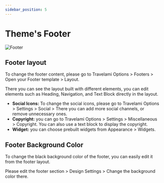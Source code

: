 ```yaml
---
sidebar_position: 5
---
```

# Theme's Footer

![Footer](./img/footer.avif)

## Footer layout

To change the footer content, please go to Travelami Options > Footers > Open your Footer template > Layout. 

There you can see the layout built with different elements, you can edit elements such as Heading, Navigation, and Text Block directly in the layout. 


* **Social Icons:** To change the social icons, please go to Travelami Options > Settings > Social > There you can add more social channels, or remove unnecessary ones.
* **Copyright:** you can go to Travelami Options > Settings > Miscellaneous > Copyright.
You can also use a text block to display the copyright.
* **Widget:** you can choose prebuilt widgets from Appearance > Widgets.

## Footer Background Color

To change the black background color of the footer, you can easily edit it from the footer layout. 

Please edit the footer section > Design Settings > Change the background color there. 

